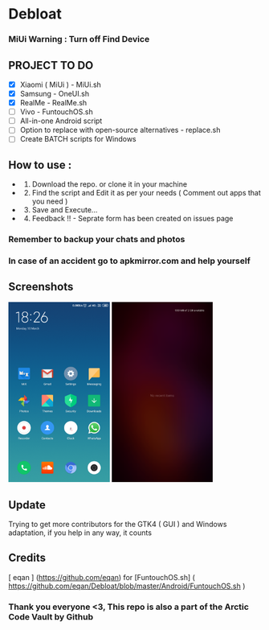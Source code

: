 # Debloat

### MiUi Warning : Turn off Find Device

## PROJECT TO DO
- [x] Xiaomi ( MiUi ) - MiUi.sh
- [x] Samsung - OneUI.sh
- [x] RealMe - RealMe.sh
- [ ] Vivo - FuntouchOS.sh
- [ ] All-in-one Android script
- [ ] Option to replace with open-source alternatives - replace.sh
- [ ] Create BATCH scripts for Windows

## How to use :

- 1. Download the repo. or clone it in your machine
- 2. Find the script and Edit it as per your needs ( Comment out apps that you need )
- 3. Save and Execute...
- 4. Feedback !! - Seprate form has been created on issues page

### Remember to backup your chats and photos
### In case of an accident go to apkmirror.com and help yourself

## Screenshots
<img src=HomeScreen.png width=40% height=40% align: left>
<img src=RecentScreen.png width=40% height=40% align: right>


## Update
Trying to get more contributors for the GTK4 ( GUI ) and Windows adaptation, if you help in any way, it counts

## Credits
[ eqan ] (https://github.com/eqan) for [FuntouchOS.sh] ( https://github.com/eqan/Debloat/blob/master/Android/FuntouchOS.sh )

### Thank you everyone <3, This repo is also a part of the Arctic Code Vault by Github
